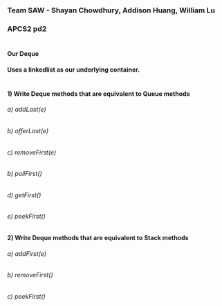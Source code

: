 ### Team SAW - Shayan Chowdhury, Addison Huang, William Lu
### APCS2 pd2
#
#### Our Deque
#### Uses a linkedlist as our underlying container.
#
#### 1) Write Deque methods that are equivalent to Queue methods
###### a) addLast(e)
###### b) offerLast(e)
###### c) removeFirst(e) 
###### b) pollFirst()
###### d) getFirst()
###### e) peekFirst()
#### 2) Write Deque methods that are equivalent to Stack methods
###### a) addFirst(e)
###### b) removeFirst()
###### c) peekFirst()
